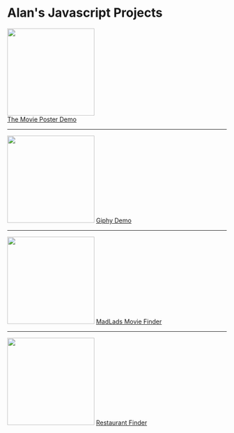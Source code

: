 # Alan's Javascript Projects

<div>
  <img src="https://alanv73.github.io/img/movie_poster.png" width="200" style="display: block;">
  <a href="https://alanv73.github.io/movieposter/">The Movie Poster Demo</a>
</div>
<hr/>
<div>
  <img src="https://alanv73.github.io/img/jsGiphy.png" width="200">
  <a href="https://alanv73.github.io/giphy/">Giphy Demo</a>
</div>
<hr/>
<div>
  <img src="https://alanv73.github.io/img/madladmovie.png" width="200">
  <a href="https://alanv73.github.io/MadLads/">MadLads Movie Finder</a>
<div>
<hr/>
<div>
  <img src="https://alanv73.github.io/img/zomato.png" width="200">
  <a href="https://alanv73.github.io/zomatoAPI/">Restaurant Finder</a>
<div>
